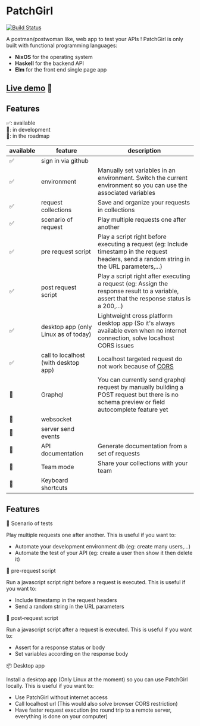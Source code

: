 # PatchGirl


[![Build Status](https://travis-ci.com/patchgirl/patchgirl.svg?branch=master)](https://travis-ci.com/patchgirl/patchgirl)

A postman/postwoman like, web app to test your APIs !
PatchGirl is only built with functional programming languages:
- **NixOS** for the operating system
- **Haskell** for the backend API
- **Elm** for the front end single page app

## [Live demo](https://patchgirl.io) 🚀


## Features


✅: available<br/>
🔧: in development<br/>
📝: in the roadmap<br/>

| available | feature                              | description                                                                                                                                   |
|-----------|--------------------------------------|-----------------------------------------------------------------------------------------------------------------------------------------------|
| ✅        | sign in via github                   |                                                                                                                                               |
| ✅        | environment                          | Manually set variables in an environment. Switch the current environment so you can use the associated variables                              |
| ✅        | request collections                  | Save and organize your requests in collections                                                                                                |
| ✅        | scenario of request                  | Play multiple requests one after another                                                                                                      |
| ✅        | pre request script                   | Play a script right before executing a request (eg: Include timestamp in the request headers, send a random string in the URL parameters,...) |
| ✅        | post request script                  | Play a script right after executing a request (eg: Assign the response result to a variable, assert that the response status is a 200,...)    |
| ✅        | desktop app (only Linux as of today) | Lightweight cross platform desktop app (So it's always available even when no internet connection, solve localhost CORS issues                |
| ✅        | call to localhost (with desktop app) | Localhost targeted request do not work because of [CORS](https://developer.mozilla.org/fr/docs/Web/HTTP/CORS)                                 |
| 📝        | Graphql                              | You can currently send graphql request by manually building a POST request but there is no schema preview or field autocomplete feature yet   |
| 📝        | websocket                            |                                                                                                                                               |
| 📝        | server send events                   |                                                                                                                                               |
| 📝        | API documentation                    | Generate documentation from a set of requests                                                                                                 |
| 📝        | Team mode                            | Share your collections with your team                                                                                                         |
| 📝        | Keyboard shortcuts                   |                                                                                                                                               |



## Features


📢 Scenario of tests

Play multiple requests one after another. This is useful if you want to:
- Automate your development environment db (eg: create many users,...)
- Automate the test of your API (eg: create a user then show it then delete it)

📜 pre-request script

Run a javascript script right before a request is executed. This is useful if you want to:
 - Include timestamp in the request headers
 - Send a random string in the URL parameters

📜 post-request script

Run a javascript script after a request is executed. This is useful if you want to:
 - Assert for a response status or body
 - Set variables according on the response body

📦 Desktop app

Install a desktop app (Only Linux at the moment) so you can use PatchGirl locally. This is useful if you want to:
- Use PatchGirl without internet access
- Call localhost url (This would also solve browser CORS restriction)
- Have faster request execution (no round trip to a remote server, everything is done on your computer)
